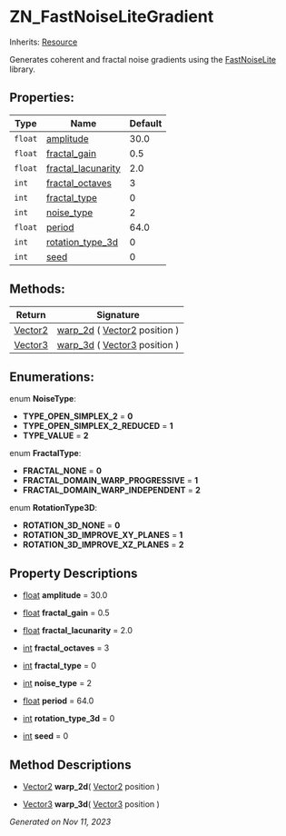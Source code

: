 # ZN_FastNoiseLiteGradient

Inherits: [Resource](https://docs.godotengine.org/en/stable/classes/class_resource.html)

Generates coherent and fractal noise gradients using the [FastNoiseLite](https://github.com/Auburn/FastNoise) library.

## Properties: 


Type     | Name                                         | Default 
-------- | -------------------------------------------- | --------
`float`  | [amplitude](#i_amplitude)                    | 30.0    
`float`  | [fractal_gain](#i_fractal_gain)              | 0.5     
`float`  | [fractal_lacunarity](#i_fractal_lacunarity)  | 2.0     
`int`    | [fractal_octaves](#i_fractal_octaves)        | 3       
`int`    | [fractal_type](#i_fractal_type)              | 0       
`int`    | [noise_type](#i_noise_type)                  | 2       
`float`  | [period](#i_period)                          | 64.0    
`int`    | [rotation_type_3d](#i_rotation_type_3d)      | 0       
`int`    | [seed](#i_seed)                              | 0       
<p></p>

## Methods: 


Return                                                                        | Signature                                                                                                        
----------------------------------------------------------------------------- | -----------------------------------------------------------------------------------------------------------------
[Vector2](https://docs.godotengine.org/en/stable/classes/class_vector2.html)  | [warp_2d](#i_warp_2d) ( [Vector2](https://docs.godotengine.org/en/stable/classes/class_vector2.html) position )  
[Vector3](https://docs.godotengine.org/en/stable/classes/class_vector3.html)  | [warp_3d](#i_warp_3d) ( [Vector3](https://docs.godotengine.org/en/stable/classes/class_vector3.html) position )  
<p></p>

## Enumerations: 

enum **NoiseType**: 

- <span id="i_TYPE_OPEN_SIMPLEX_2"></span>**TYPE_OPEN_SIMPLEX_2** = **0**
- <span id="i_TYPE_OPEN_SIMPLEX_2_REDUCED"></span>**TYPE_OPEN_SIMPLEX_2_REDUCED** = **1**
- <span id="i_TYPE_VALUE"></span>**TYPE_VALUE** = **2**

enum **FractalType**: 

- <span id="i_FRACTAL_NONE"></span>**FRACTAL_NONE** = **0**
- <span id="i_FRACTAL_DOMAIN_WARP_PROGRESSIVE"></span>**FRACTAL_DOMAIN_WARP_PROGRESSIVE** = **1**
- <span id="i_FRACTAL_DOMAIN_WARP_INDEPENDENT"></span>**FRACTAL_DOMAIN_WARP_INDEPENDENT** = **2**

enum **RotationType3D**: 

- <span id="i_ROTATION_3D_NONE"></span>**ROTATION_3D_NONE** = **0**
- <span id="i_ROTATION_3D_IMPROVE_XY_PLANES"></span>**ROTATION_3D_IMPROVE_XY_PLANES** = **1**
- <span id="i_ROTATION_3D_IMPROVE_XZ_PLANES"></span>**ROTATION_3D_IMPROVE_XZ_PLANES** = **2**


## Property Descriptions

- [float](https://docs.godotengine.org/en/stable/classes/class_float.html)<span id="i_amplitude"></span> **amplitude** = 30.0


- [float](https://docs.godotengine.org/en/stable/classes/class_float.html)<span id="i_fractal_gain"></span> **fractal_gain** = 0.5


- [float](https://docs.godotengine.org/en/stable/classes/class_float.html)<span id="i_fractal_lacunarity"></span> **fractal_lacunarity** = 2.0


- [int](https://docs.godotengine.org/en/stable/classes/class_int.html)<span id="i_fractal_octaves"></span> **fractal_octaves** = 3


- [int](https://docs.godotengine.org/en/stable/classes/class_int.html)<span id="i_fractal_type"></span> **fractal_type** = 0


- [int](https://docs.godotengine.org/en/stable/classes/class_int.html)<span id="i_noise_type"></span> **noise_type** = 2


- [float](https://docs.godotengine.org/en/stable/classes/class_float.html)<span id="i_period"></span> **period** = 64.0


- [int](https://docs.godotengine.org/en/stable/classes/class_int.html)<span id="i_rotation_type_3d"></span> **rotation_type_3d** = 0


- [int](https://docs.godotengine.org/en/stable/classes/class_int.html)<span id="i_seed"></span> **seed** = 0


## Method Descriptions

- [Vector2](https://docs.godotengine.org/en/stable/classes/class_vector2.html)<span id="i_warp_2d"></span> **warp_2d**( [Vector2](https://docs.godotengine.org/en/stable/classes/class_vector2.html) position ) 


- [Vector3](https://docs.godotengine.org/en/stable/classes/class_vector3.html)<span id="i_warp_3d"></span> **warp_3d**( [Vector3](https://docs.godotengine.org/en/stable/classes/class_vector3.html) position ) 


_Generated on Nov 11, 2023_
